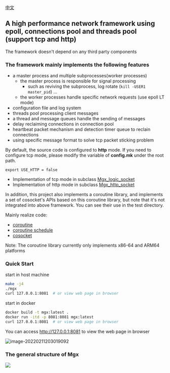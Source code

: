 [中文](./README_CN.md)

## **A high performance network framework using epoll, connections pool and threads pool (support tcp and http)**

The framework doesn't depend on any third party components

### The framework mainly implements the following features

- a master process and multiple subprocesses(worker processes)
    - the master process is responsible for signal processing
        - such as reviving the subprocess, log rotate (`kill -USER1 master_pid`) ...
    - the worker processes handle specific network requests (use epoll LT mode)
- configuration file and log system
- threads pool processing client messages
- a thread and message queues handle the sending of messages
- delay reclaiming connections in connection pool
- heartbeat packet mechanism and detection timer queue to reclain connections
- using specific message format to solve tcp packet sticking problem



By default, the source code is configured to **http** mode. If you need to configure tcp mode, please modify the variable of **config.mk** under the root path.

```
export USE_HTTP = false
```

- Implementation of tcp mode in subclass [Mgx_logic_socket](./bussiness/mgx_logic_socket.cpp)
- Implementation of http mode in subclass [Mgx_http_socket](./http/mgx_http_socket.cpp)



In addition, this project also implements a coroutine library, and implements a set of cosocket's APIs based on this coroutine library, but note that it's not integrated into above framework. You can see their use in the test directory.

Mainly realize code:

- [coroutine](./misc/mgx_coroutine.cpp)
- [coroutine schedule](./misc/mgx_coroutine_scheduler.cpp)
- [cosocket](./misc/mgx_cosocket.cpp)

Note: The coroutine library currently only implements x86-64 and ARM64 platforms

### Quick Start

start in host machine

```bash
make -j4
./mgx
curl 127.0.0.1:8081  # or view web page in browser
```

start in docker
```bash
docker build -t mgx:latest .
docker run -itd -p 8081:8081 mgx:latest
curl 127.0.0.1:8081  # or view web page in browser
```

You can access http://127.0.0.1:8081 to view the web page in browser

![image-20220211203019092](https://img.caiyifan.cn/typora_picgo/image-20220211203019092.png) 

### The general structure of Mgx

![](https://img.caiyifan.cn/mgx_structure_new.jpg)
